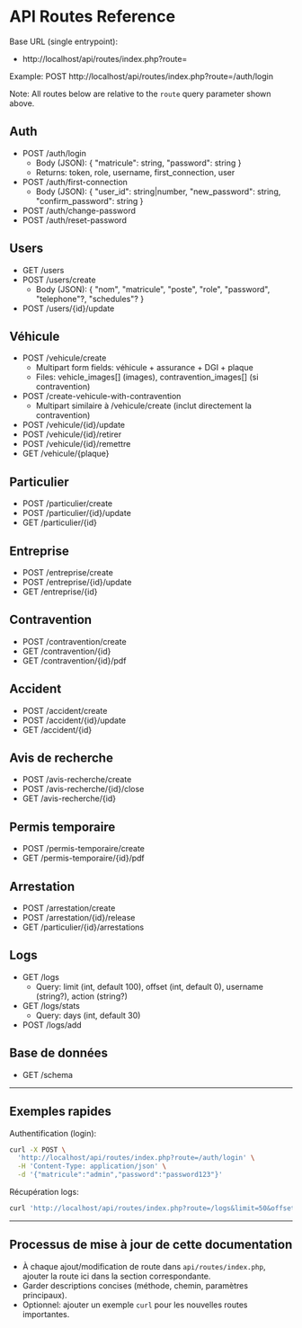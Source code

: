 # API Routes Reference

Base URL (single entrypoint):
- http://localhost/api/routes/index.php?route=

Example: POST http://localhost/api/routes/index.php?route=/auth/login

Note: All routes below are relative to the `route` query parameter shown above.

## Auth
- POST /auth/login
  - Body (JSON): { "matricule": string, "password": string }
  - Returns: token, role, username, first_connection, user
- POST /auth/first-connection
  - Body (JSON): { "user_id": string|number, "new_password": string, "confirm_password": string }
- POST /auth/change-password
- POST /auth/reset-password

## Users
- GET /users
- POST /users/create
  - Body (JSON): { "nom", "matricule", "poste", "role", "password", "telephone"?, "schedules"? }
- POST /users/{id}/update

## Véhicule
- POST /vehicule/create
  - Multipart form fields: véhicule + assurance + DGI + plaque
  - Files: vehicle_images[] (images), contravention_images[] (si contravention)
- POST /create-vehicule-with-contravention
  - Multipart similaire à /vehicule/create (inclut directement la contravention)
- POST /vehicule/{id}/update
- POST /vehicule/{id}/retirer
- POST /vehicule/{id}/remettre
- GET  /vehicule/{plaque}

## Particulier
- POST /particulier/create
- POST /particulier/{id}/update
- GET  /particulier/{id}

## Entreprise
- POST /entreprise/create
- POST /entreprise/{id}/update
- GET  /entreprise/{id}

## Contravention
- POST /contravention/create
- GET  /contravention/{id}
- GET  /contravention/{id}/pdf

## Accident
- POST /accident/create
- POST /accident/{id}/update
- GET  /accident/{id}

## Avis de recherche
- POST /avis-recherche/create
- POST /avis-recherche/{id}/close
- GET  /avis-recherche/{id}

## Permis temporaire
- POST /permis-temporaire/create
- GET  /permis-temporaire/{id}/pdf

## Arrestation
- POST /arrestation/create
- POST /arrestation/{id}/release
- GET  /particulier/{id}/arrestations

## Logs
- GET  /logs
  - Query: limit (int, default 100), offset (int, default 0), username (string?), action (string?)
- GET  /logs/stats
  - Query: days (int, default 30)
- POST /logs/add

## Base de données
- GET  /schema

---

## Exemples rapides

Authentification (login):

```bash
curl -X POST \
  'http://localhost/api/routes/index.php?route=/auth/login' \
  -H 'Content-Type: application/json' \
  -d '{"matricule":"admin","password":"password123"}'
```

Récupération logs:

```bash
curl 'http://localhost/api/routes/index.php?route=/logs&limit=50&offset=0'
```

---

## Processus de mise à jour de cette documentation
- À chaque ajout/modification de route dans `api/routes/index.php`, ajouter la route ici dans la section correspondante.
- Garder descriptions concises (méthode, chemin, paramètres principaux).
- Optionnel: ajouter un exemple `curl` pour les nouvelles routes importantes.
